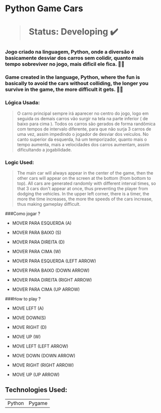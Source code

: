 <h1> Python Game Cars <h1>

>Status: Developing ✔️

### Jogo criado na linguagem, Python, onde a diversão é basicamente desviar dos carros sem colidir, quanto mais tempo sobreviver no jogo, mais dificil ele fica. 🏁🏁

### Game created in the language, Python, where the fun is basically to avoid the cars without colliding, the longer you survive in the game, the more difficult it gets. 🏁🏁

### Lógica Usada: 
> O carro principal sempre irá aparecer no centro do jogo, logo em seguida os demais carros vão  surgir na tela na parte inferior ( de baixo para cima ). 
> Todos os carros são gerados de forma randômica com tempos de intervalo diferente, para que não surja 3 carros de uma vez, assim impedindo o jogador de desviar dos veículos.
> No canto superior da esquerda, há um temporizador, quanto mais o tempo aumenta, mais a velocidades dos carros aumentam, assim dificultando a jogabilidade.

### Logic Used:
> The main car will always appear in the center of the game, then the other cars will appear on the screen at the bottom (from bottom to top).
> All cars are generated randomly with different interval times, so that 3 cars don't appear at once, thus preventing the player from dodging the vehicles.
> In the upper left corner, there is a timer, the more the time increases, the more the speeds of the cars increase, thus making gameplay difficult.

###Como jogar ?
+ MOVER PARA ESQUERDA (A)
+ MOVER PARA BAIXO (S)
+ MOVER PARA DIREITA (D)
+ MOVER PARA CIMA (W)

+ MOVER PARA ESQUERDA (LEFT ARROW)
+ MOVER PARA BAIXO (DOWN ARROW)
+ MOVER PARA DIREITA (RIGHT ARROW)
+ MOVER PARA CIMA (UP ARROW)


###How to play ?
+ MOVE LEFT (A)
+ MOVE DOWN(S)
+ MOVE RIGHT (D)
+ MOVE UP (W)

+ MOVE LEFT (LEFT ARROW)
+ MOVE DOWN (DOWN ARROW)
+ MOVE RIGHT (RIGHT ARROW)
+ MOVE UP (UP ARROW)

## Technologies Used: 

<table>
  <tr>
    <td>Python</td>
    <td>Pygame</td>
  </tr>



